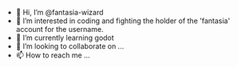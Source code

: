 - 👋 Hi, I’m @fantasia-wizard
- 👀 I’m interested in coding and fighting the holder of the 'fantasia' account for the username.
- 🌱 I’m currently learning godot
- 💞️ I’m looking to collaborate on ...
- 📫 How to reach me ...

<!---
fantasia-wizard/fantasia-wizard is a ✨ special ✨ repository because its `README.md` (this file) appears on your GitHub profile.
You can click the Preview link to take a look at your changes.
--->
